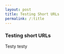 ```yaml
---
layout: post
title: Testing Short URLs 
permalink: /:title
---
```


### Testing short URLs

Testy testy 
